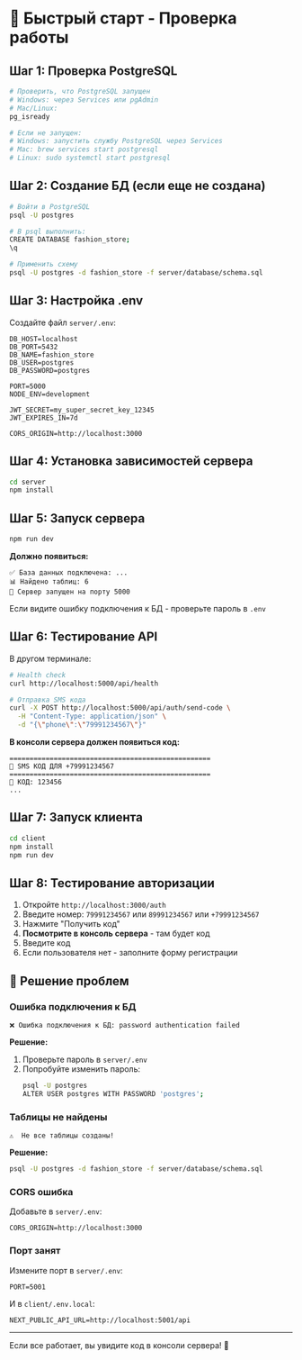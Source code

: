 # 🚀 Быстрый старт - Проверка работы

## Шаг 1: Проверка PostgreSQL

```bash
# Проверить, что PostgreSQL запущен
# Windows: через Services или pgAdmin
# Mac/Linux: 
pg_isready

# Если не запущен:
# Windows: запустить службу PostgreSQL через Services
# Mac: brew services start postgresql
# Linux: sudo systemctl start postgresql
```

## Шаг 2: Создание БД (если еще не создана)

```bash
# Войти в PostgreSQL
psql -U postgres

# В psql выполнить:
CREATE DATABASE fashion_store;
\q

# Применить схему
psql -U postgres -d fashion_store -f server/database/schema.sql
```

## Шаг 3: Настройка .env

Создайте файл `server/.env`:

```env
DB_HOST=localhost
DB_PORT=5432
DB_NAME=fashion_store
DB_USER=postgres
DB_PASSWORD=postgres

PORT=5000
NODE_ENV=development

JWT_SECRET=my_super_secret_key_12345
JWT_EXPIRES_IN=7d

CORS_ORIGIN=http://localhost:3000
```

## Шаг 4: Установка зависимостей сервера

```bash
cd server
npm install
```

## Шаг 5: Запуск сервера

```bash
npm run dev
```

**Должно появиться:**
```
✅ База данных подключена: ...
📊 Найдено таблиц: 6
🚀 Сервер запущен на порту 5000
```

Если видите ошибку подключения к БД - проверьте пароль в `.env`

## Шаг 6: Тестирование API

В другом терминале:

```bash
# Health check
curl http://localhost:5000/api/health

# Отправка SMS кода
curl -X POST http://localhost:5000/api/auth/send-code \
  -H "Content-Type: application/json" \
  -d "{\"phone\":\"79991234567\"}"
```

**В консоли сервера должен появиться код:**
```
==================================================
📱 SMS КОД ДЛЯ +79991234567
==================================================
🔑 КОД: 123456
...
```

## Шаг 7: Запуск клиента

```bash
cd client
npm install
npm run dev
```

## Шаг 8: Тестирование авторизации

1. Откройте `http://localhost:3000/auth`
2. Введите номер: `79991234567` или `89991234567` или `+79991234567`
3. Нажмите "Получить код"
4. **Посмотрите в консоль сервера** - там будет код
5. Введите код
6. Если пользователя нет - заполните форму регистрации

## 🔧 Решение проблем

### Ошибка подключения к БД

```
❌ Ошибка подключения к БД: password authentication failed
```

**Решение:**
1. Проверьте пароль в `server/.env`
2. Попробуйте изменить пароль:
   ```bash
   psql -U postgres
   ALTER USER postgres WITH PASSWORD 'postgres';
   ```

### Таблицы не найдены

```
⚠️  Не все таблицы созданы!
```

**Решение:**
```bash
psql -U postgres -d fashion_store -f server/database/schema.sql
```

### CORS ошибка

Добавьте в `server/.env`:
```env
CORS_ORIGIN=http://localhost:3000
```

### Порт занят

Измените порт в `server/.env`:
```env
PORT=5001
```

И в `client/.env.local`:
```env
NEXT_PUBLIC_API_URL=http://localhost:5001/api
```

---

Если все работает, вы увидите код в консоли сервера! 🎉

